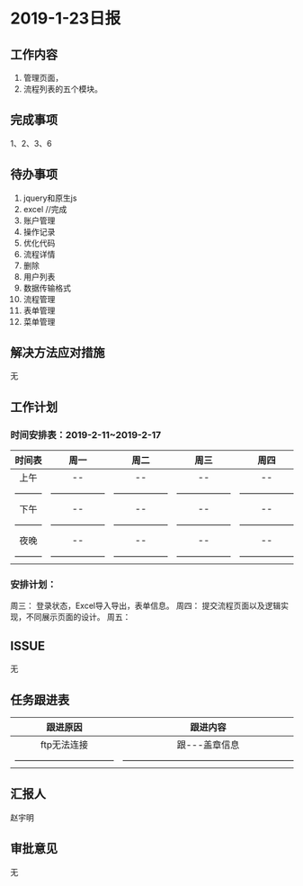 # 2019-1-23日报

## 工作内容

1. 管理页面，
2. 流程列表的五个模块。

## 完成事项

1、2、3、6

## 待办事项

1. jquery和原生js
2. excel            //完成
3. 账户管理
4. 操作记录
5. 优化代码
6. 流程详情
7. 删除
8. 用户列表
9. 数据传输格式
10. 流程管理
11. 表单管理
12. 菜单管理


## 解决方法应对措施

无

## 工作计划 

### 时间安排表：2019-2-11~2019-2-17

| 时间表 | 周一 | 周二  | 周三 | 周四 | 周五 | 周六 | 周日 |
| :-----: | :-----: |  :-----:  | :-----: | :-----: | :-----: | :-----: | :-----: |
|  上午 |  -- | -- | -- | -- | -- | -- | -- |
| ——— | —————— | —————— | —————— | —————— | —————— | ———— | ———— |
|  下午 |  -- | -- | -- | -- | -- | -- | -- |
| ——— | —————— | —————— | —————— | —————— | —————— | ———— | ———— |
|  夜晚 |  -- | -- | -- | -- | -- | -- | -- |
| ——— | —————— | —————— | —————— | —————— | —————— | ———— | ———— |

### 安排计划：

周三： 登录状态，Excel导入导出，表单信息。
周四： 提交流程页面以及逻辑实现，不同展示页面的设计。
周五： 

## ISSUE

无

## 任务跟进表

| 跟进原因 | 跟进内容  | 跟进人员 | 完成情况 | 跟进日期 |
| :-----: |  :-----:  | :-----: | :-----: | :-----: |
|  ftp无法连接 | 跟---盖章信息 | sid | -- | 2018-1-23 |
| ——————————— | ——————————————————— | ————— | ————— | —————— |

## 汇报人

赵宇明

## 审批意见

无 